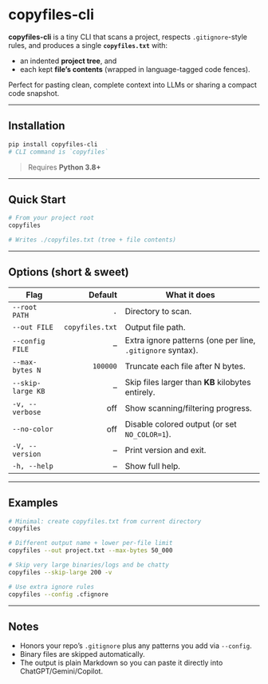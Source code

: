 # copyfiles-cli

**copyfiles-cli** is a tiny CLI that scans a project, respects `.gitignore`-style rules, and produces a single **`copyfiles.txt`** with:

- an indented **project tree**, and
- each kept **file’s contents** (wrapped in language-tagged code fences).

Perfect for pasting clean, complete context into LLMs or sharing a compact code snapshot.

---

## Installation

```bash
pip install copyfiles-cli
# CLI command is `copyfiles`
```

> Requires **Python 3.8+**

---

## Quick Start

```bash
# From your project root
copyfiles

# Writes ./copyfiles.txt (tree + file contents)
```

---

## Options (short & sweet)

| Flag              |         Default | What it does                                               |
| ----------------- | --------------: | ---------------------------------------------------------- |
| `--root PATH`     |             `.` | Directory to scan.                                         |
| `--out FILE`      | `copyfiles.txt` | Output file path.                                          |
| `--config FILE`   |               – | Extra ignore patterns (one per line, `.gitignore` syntax). |
| `--max-bytes N`   |        `100000` | Truncate each file after N bytes.                          |
| `--skip-large KB` |               – | Skip files larger than **KB** kilobytes entirely.          |
| `-v, --verbose`   |             off | Show scanning/filtering progress.                          |
| `--no-color`      |             off | Disable colored output (or set `NO_COLOR=1`).              |
| `-V, --version`   |               – | Print version and exit.                                    |
| `-h, --help`      |               – | Show full help.                                            |

---

## Examples

```bash
# Minimal: create copyfiles.txt from current directory
copyfiles

# Different output name + lower per-file limit
copyfiles --out project.txt --max-bytes 50_000

# Skip very large binaries/logs and be chatty
copyfiles --skip-large 200 -v

# Use extra ignore rules
copyfiles --config .cfignore
```

---

## Notes

- Honors your repo’s `.gitignore` plus any patterns you add via `--config`.
- Binary files are skipped automatically.
- The output is plain Markdown so you can paste it directly into ChatGPT/Gemini/Copilot.
